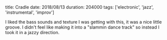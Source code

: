 title: Cradle
date: 2018/08/13
duration: 204000
tags: ['electronic', 'jazz', 'instrumental', 'improv']

I liked the bass sounds and texture I was getting with this, it was a nice little groove. I didn't feel like making it into a "slammin dance track" so instead I took it in a jazzy direction.